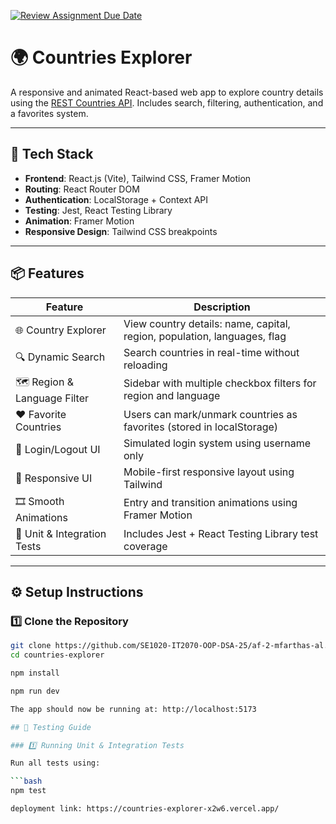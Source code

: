 [![Review Assignment Due Date](https://classroom.github.com/assets/deadline-readme-button-22041afd0340ce965d47ae6ef1cefeee28c7c493a6346c4f15d667ab976d596c.svg)](https://classroom.github.com/a/mNaxAqQD)

# 🌍 Countries Explorer

A responsive and animated React-based web app to explore country details using the [REST Countries API](https://restcountries.com/). Includes search, filtering, authentication, and a favorites system.

---

## 🚀 Tech Stack

- **Frontend**: React.js (Vite), Tailwind CSS, Framer Motion
- **Routing**: React Router DOM
- **Authentication**: LocalStorage + Context API
- **Testing**: Jest, React Testing Library
- **Animation**: Framer Motion
- **Responsive Design**: Tailwind CSS breakpoints

---

## 📦 Features

| Feature                    | Description                                                              |
|----------------------------|--------------------------------------------------------------------------|
| 🌐 Country Explorer        | View country details: name, capital, region, population, languages, flag |
| 🔍 Dynamic Search          | Search countries in real-time without reloading                          |
| 🗺️ Region & Language Filter| Sidebar with multiple checkbox filters for region and language           |
| ❤️ Favorite Countries      | Users can mark/unmark countries as favorites (stored in localStorage)    |
| 👤 Login/Logout UI         | Simulated login system using username only                               |
| 📱 Responsive UI           | Mobile-first responsive layout using Tailwind                            |
| 🎞 Smooth Animations        | Entry and transition animations using Framer Motion                      |
| 🧪 Unit & Integration Tests| Includes Jest + React Testing Library test coverage                      |

---

## ⚙ Setup Instructions

### 1️⃣ Clone the Repository

```bash
git clone https://github.com/SE1020-IT2070-OOP-DSA-25/af-2-mfarthas-al.git
cd countries-explorer

npm install

npm run dev

The app should now be running at: http://localhost:5173

## 🧪 Testing Guide

### 1️⃣ Running Unit & Integration Tests

Run all tests using:

```bash
npm test

deployment link: https://countries-explorer-x2w6.vercel.app/
